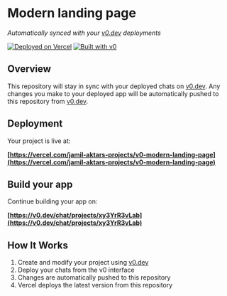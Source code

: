 # Modern landing page

*Automatically synced with your [v0.dev](https://v0.dev) deployments*

[![Deployed on Vercel](https://img.shields.io/badge/Deployed%20on-Vercel-black?style=for-the-badge&logo=vercel)](https://vercel.com/jamil-aktars-projects/v0-modern-landing-page)
[![Built with v0](https://img.shields.io/badge/Built%20with-v0.dev-black?style=for-the-badge)](https://v0.dev/chat/projects/xy3YrR3vLab)

## Overview

This repository will stay in sync with your deployed chats on [v0.dev](https://v0.dev).
Any changes you make to your deployed app will be automatically pushed to this repository from [v0.dev](https://v0.dev).

## Deployment

Your project is live at:

**[https://vercel.com/jamil-aktars-projects/v0-modern-landing-page](https://vercel.com/jamil-aktars-projects/v0-modern-landing-page)**

## Build your app

Continue building your app on:

**[https://v0.dev/chat/projects/xy3YrR3vLab](https://v0.dev/chat/projects/xy3YrR3vLab)**

## How It Works

1. Create and modify your project using [v0.dev](https://v0.dev)
2. Deploy your chats from the v0 interface
3. Changes are automatically pushed to this repository
4. Vercel deploys the latest version from this repository

